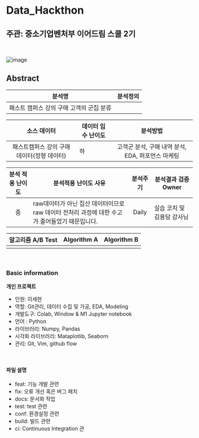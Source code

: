 # Data_Hackthon

## 주관: 중소기업벤처부 이어드림 스쿨 2기

<br>

![image](https://user-images.githubusercontent.com/86671456/167321811-fbc80302-d83a-4e47-bd4e-d7db7b648df9.png)

## Abstract

| 분석명 |     분석정의   |     
|:-----:| --------------------------------------- |
| 패스트 캠퍼스 강의 구매 고객의 군집 분류 |    |  

|  소스 데이터 |     데이터 입수 난이도    |      분석방법     |
|:-----:| --------------------------------------- |:---------------:|
| 패스트캠퍼스 강의 구매 데이터(정형 데이터)| 하   | 고객군 분석, 구매 내역 분석,  EDA, 퍼포먼스 마케팅 |

|  분석 적용 난이도  |     분석적용 난이도 사유    |      분석주기     | 분석결과 검증 Owner|
|:-----:| --------------------------------------- |:---------------:|----------------|
|중 | raw데이터가 아닌 집산 데이터이므로 raw 데이터 전처리 과정에 대한 수고가 줄어들었기 때문입니다.    | Daily  | 실습 코치 및 김용담 강사님 |

|  알고리즘 A/B Test |    Algorithm A   |      Algorithm B    |
|:-----:| --------------------------------------- |:---------------:|
| |   |   |

<br>


### Basic information

**개인 프로젝트**

- 인원: 이세현
- 역할: Git관리, 데이터 수집 및 가공, EDA, Modeling
- 개발도구: Colab, Window & M1 Jupyter notebook
- 언어 : Python
- 라이브러리: Numpy, Pandas
- 시각화 라이브러리: Mataplotlib, Seaborn
- 관리: Git, Vim, github flow

<br>

#### 파일 설명

- feat: 기능 개발 관련
- fix: 오류 개선 혹은 버그 패치
- docs: 문서화 작업
- test: test 관련
- conf: 환경설정 관련
- build: 빌드 관련
- ci: Continuous Integration 관
